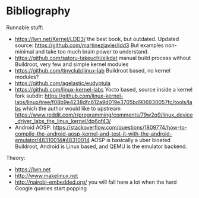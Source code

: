 # Bibliography

Runnable stuff:

- <https://lwn.net/Kernel/LDD3/> the best book, but outdated. Updated source: <https://github.com/martinezjavier/ldd3> But examples non-minimal and take too much brain power to understand.
- <https://github.com/satoru-takeuchi/elkdat> manual build process without Buildroot, very few and simple kernel modules
- <https://github.com/tinyclub/linux-lab> Buildroot based, no kernel modules?
- <https://github.com/agelastic/eudyptula>
- <https://github.com/linux-kernel-labs> Yocto based, source inside a kernel fork subdir: <https://github.com/linux-kernel-labs/linux/tree/f08b9e4238dfc612a9d019e3705bd906930057fc/tools/labs> which the author would like to upstream <https://www.reddit.com/r/programming/comments/79w2q9/linux_device_driver_labs_the_linux_kernel/dp6of43/>
- Android AOSP: <https://stackoverflow.com/questions/1809774/how-to-compile-the-android-aosp-kernel-and-test-it-with-the-android-emulator/48310014#48310014> AOSP is basically a uber bloated Buildroot, Android is Linux based, and QEMU is the emulator backend. 

Theory:

- <https://lwn.net>
- <http://www.makelinux.net>
- <http://nairobi-embedded.org/> you will fall here a lot when the hard Google queries start popping
